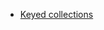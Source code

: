 - [Keyed collections](https://developer.mozilla.org/en-US/docs/Web/JavaScript/Guide/Keyed_collections#weakmap_object)
